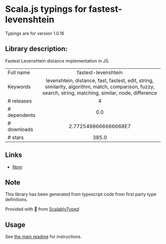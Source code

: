
# Scala.js typings for fastest-levenshtein

Typings are for version 1.0.16

## Library description:
Fastest Levenshtein distance implementation in JS.

|                    |                 |
| ------------------ | :-------------: |
| Full name          | fastest-levenshtein |
| Keywords           | levenshtein, distance, fast, fastest, edit, string, similarity, algorithm, match, comparison, fuzzy, search, string, matching, similar, node, difference |
| # releases         | 4 |
| # dependents       | 0.0 |
| # downloads        | 2.7725498666666668E7 |
| # stars            | 385.0 |

## Links
- [Npm](https://www.npmjs.com/package/fastest-levenshtein)
    


## Note
This library has been generated from typescript code from first party type definitions.

Provided with :purple_heart: from [ScalablyTyped](https://github.com/oyvindberg/ScalablyTyped)

## Usage
See [the main readme](../../readme.md) for instructions.


